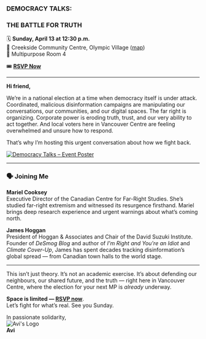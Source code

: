 ### DEMOCRACY TALKS:  
### **THE BATTLE FOR TRUTH**  
🗓️ **Sunday, April 13 at 12:30 p.m.**  
📍 Creekside Community Centre, Olympic Village ([map](https://maps.app.goo.gl/iJqftSnC4MB631c66))  
📌 Multipurpose Room 4  

🎟️ [**RSVP Now**](https://www.voteavi.ca/democracy_talks)

---

**Hi friend,**

We’re in a national election at a time when democracy itself is under attack. Coordinated, malicious disinformation campaigns are manipulating our conversations, our communities, and our digital spaces. The far right is organizing. Corporate power is eroding truth, trust, and our very ability to act together. And local voters here in Vancouver Centre are feeling overwhelmed and unsure how to respond.

That’s why I’m hosting this urgent conversation about how we fight back.

[![Democracy Talks – Event Poster](https://assets.nationbuilder.com/vcndp/mailings/978/attachments/original/Democracy_Talks__%28Instagram_Post_%2845%29%29.png?1744300671)](https://www.voteavi.ca/democracy_talks)

---

### 🗣️ Joining Me

**Mariel Cooksey**  
Executive Director of the Canadian Centre for Far-Right Studies. She’s studied far-right extremism and witnessed its resurgence firsthand. Mariel brings deep research experience and urgent warnings about what’s coming north.

**James Hoggan**  
President of Hoggan & Associates and Chair of the David Suzuki Institute. Founder of *DeSmog Blog* and author of *I'm Right and You're an Idiot* and *Climate Cover-Up*, James has spent decades tracking disinformation’s global spread — from Canadian town halls to the world stage.

---

This isn’t just theory. It’s not an academic exercise. It’s about defending our neighbours, our shared future, and the truth — right here in Vancouver Centre, where the election for your next MP is *already* underway.

**Space is limited — [RSVP now](https://www.voteavi.ca/democracy_talks)**.  
Let’s fight for what’s real. See you Sunday.

In passionate solidarity,  
![Avi's Logo](https://assets.nationbuilder.com/vcndp/mailings/1110/attachments/original/avi_circle.png?1744300865)  
**Avi**
